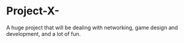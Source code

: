 # Project-X-
A huge project that will be dealing with networking, game design and development, and a lot of fun. 
